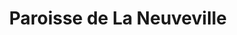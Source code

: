 ---
title: Paroisse de La Neuveville
name: La Neuveville
site: https://paref2520.ch/
territoire:
    - La Neuveville
NPA:
    - 2520
region: Lac-en-Ciel
---